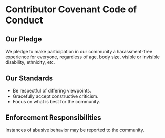# Contributor Covenant Code of Conduct

## Our Pledge
We pledge to make participation in our community a harassment-free experience for everyone, regardless of age, body size, visible or invisible disability, ethnicity, etc.

## Our Standards
- Be respectful of differing viewpoints.
- Gracefully accept constructive criticism.
- Focus on what is best for the community.

## Enforcement Responsibilities
Instances of abusive behavior may be reported to the community.

